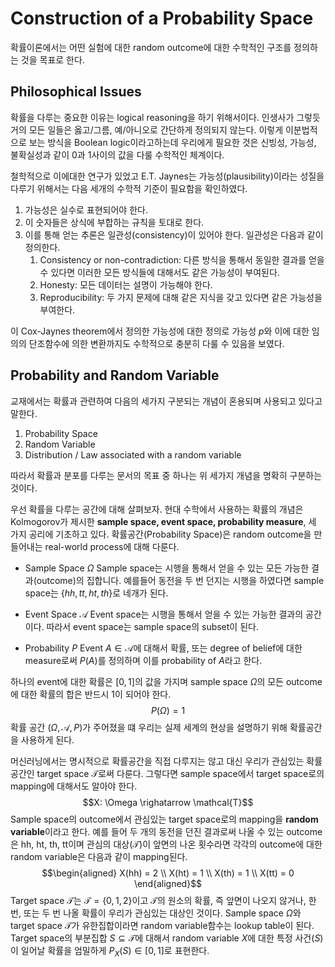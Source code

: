 # Construction of a Probability Space

확률이론에서는 어떤 실험에 대한 random outcome에 대한 수학적인 구조를 정의하는 것을 목표로 한다.

## Philosophical Issues

확률을 다루는 중요한 이유는 logical reasoning을 하기 위해서이다. 인생사가 그렇듯 거의 모든 일들은 옳고/그름, 예/아니오로 간단하게 정의되지 않는다. 이렇게 이분법적으로 보는 방식을 Boolean logic이라고하는데 우리에게 필요한 것은 신빙성, 가능성, 불확실성과 같이 0과 1사이의 값을 다룰 수학적인 체계이다.

철학적으로 이에대한 연구가 있었고 E.T. Jaynes는 가능성(plausibility)이라는 성질을 다루기 위해서는 다음 세개의 수학적 기준이 필요함을 확인하였다.

1. 가능성은 실수로 표현되어야 한다.
2. 이 숫자들은 상식에 부합하는 규칙을 토대로 한다.
3. 이를 통해 얻는 추론은 일관성(consistency)이 있어야 한다. 일관성은 다음과 같이 정의한다.
   1. Consistency or non-contradiction: 다른 방식을 통해서 동일한 결과를 얻을 수 있다면 이러한 모든 방식들에 대해서도 같은 가능성이 부여된다.
   2. Honesty: 모든 데이터는 설명이 가능해야 한다.
   3. Reproducibility: 두 가지 문제에 대해 같은 지식을 갖고 있다면 같은 가능성을 부여한다.

이 Cox-Jaynes theorem에서 정의한 가능성에 대한 정의로 가능성 $p$와 이에 대한 임의의 단조함수에 의한 변환까지도 수학적으로 충분히 다룰 수 있음을 보였다.

## Probability and Random Variable

교재에서는 확률과 관련하여 다음의 세가지 구분되는 개념이 혼용되며 사용되고 있다고 말한다.

1. Probability Space
2. Random Variable
3. Distribution / Law associated with a random variable

따라서 확률과 분포를 다루는 문서의 목표 중 하나는 위 세가지 개념을 명확히 구분하는 것이다.

우선 확률을 다루는 공간에 대해 살펴보자. 현대 수학에서 사용하는 확률의 개념은 Kolmogorov가 제시한 **sample space, event space, probability measure**, 세 가지 공리에 기초하고 있다. 확률공간(Probability Space)은  random outcome을 만들어내는 real-world process에 대해 다룬다.

* Sample Space $\Omega$
  Sample space는 시행을 통해서 얻을 수 있는 모든 가능한 결과(outcome)의 집합니다. 예를들어 동전을 두 번 던지는 시행을 하였다면 sample space는 $\{hh, tt, ht, th\}$로 네개가 된다.

* Event Space $\mathcal{A}$
  Event space는 시행을 통해서 얻을 수 있는 가능한 결과의 공간이다. 따라서 event space는 sample space의 subset이 된다. 

* Probability $P$
  Event $A \in \mathcal{A}$에 대해서 확률, 또는 degree of belief에 대한 measure로써 $P(A)$를 정의하며 이를 probability of $A$라고 한다.

하나의 event에 대한 확률은 $[0, 1]$의 값을 가지며 sample space $\Omega$의 모든 outcome에 대한 확률의 합은 반드시 1이 되어야 한다.
$$P(\Omega) = 1$$
확률 공간 $(\Omega, \mathcal{A}, P)$가 주어졌을 떄 우리는 실제 세계의 현상을 설명하기 위해 확률공간을 사용하게 된다.

머신러닝에서는 명시적으로 확률공간을 직접 다루지는 않고 대신 우리가 관심있는 확률공간인 target space $\mathcal{T}$로써 다룬다. 그렇다면 sample space에서 target space로의 mapping에 대해서도 알아야 한다.
$$X: \Omega \righatarrow \mathcal{T}$$
Sample space의 outcome에서 관심있는 target space로의 mapping을 **random variable**이라고 한다. 예를 들어 두 개의 동전을 던진 결과로써 나올 수 있는 outcome은 hh, ht, th, tt이며 관심의 대상($\mathcal{T}$)이 앞면의 나온 횟수라면 각각의 outcome에 대한 random variable은 다음과 같이 mapping된다.
$$\begin{aligned}
X(hh) = 2 \\ X(ht) = 1 \\ X(th) = 1 \\ X(tt) = 0
\end{aligned}$$
Target space $\mathcal{T}$는 $\mathcal{T} = \{0, 1, 2\}$이고 $\mathcal{T}$의 원소의 확률, 즉 앞면이 나오지 않거나, 한 번, 또는 두 번 나올 확률이 우리가 관심있는 대상인 것이다. Sample space $\Omega$와 target space $\mathcal{T}$가 유한집합이라면 random variable함수는 lookup table이 된다. Target space의 부분집합 $S \subseteq \mathcal{T}$에 대해서 random variable $X$에 대한 특정 사건($S$)이 일어날 확률을 엄밀하게 $P_{X}(S) \in [0, 1]$로 표현한다.
